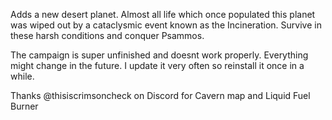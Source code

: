Adds a new desert planet. Almost all life which once populated this planet was wiped out by a cataclysmic event known as the Incineration. Survive in these harsh conditions and conquer Psammos.

The campaign is super unfinished and doesnt work properly. Everything might change in the future. I update it very often so reinstall it once in a while.

Thanks @thisiscrimsoncheck on Discord for Cavern map and Liquid Fuel Burner



